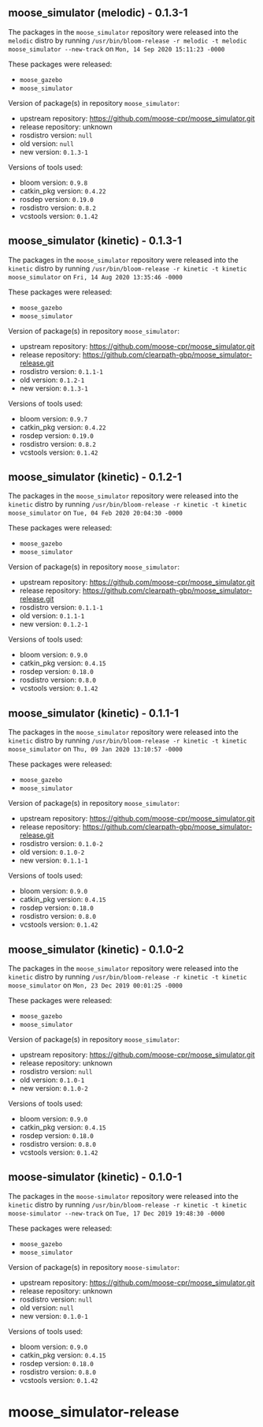 ## moose_simulator (melodic) - 0.1.3-1

The packages in the `moose_simulator` repository were released into the `melodic` distro by running `/usr/bin/bloom-release -r melodic -t melodic moose_simulator --new-track` on `Mon, 14 Sep 2020 15:11:23 -0000`

These packages were released:
- `moose_gazebo`
- `moose_simulator`

Version of package(s) in repository `moose_simulator`:

- upstream repository: https://github.com/moose-cpr/moose_simulator.git
- release repository: unknown
- rosdistro version: `null`
- old version: `null`
- new version: `0.1.3-1`

Versions of tools used:

- bloom version: `0.9.8`
- catkin_pkg version: `0.4.22`
- rosdep version: `0.19.0`
- rosdistro version: `0.8.2`
- vcstools version: `0.1.42`


## moose_simulator (kinetic) - 0.1.3-1

The packages in the `moose_simulator` repository were released into the `kinetic` distro by running `/usr/bin/bloom-release -r kinetic -t kinetic moose_simulator` on `Fri, 14 Aug 2020 13:35:46 -0000`

These packages were released:
- `moose_gazebo`
- `moose_simulator`

Version of package(s) in repository `moose_simulator`:

- upstream repository: https://github.com/moose-cpr/moose_simulator.git
- release repository: https://github.com/clearpath-gbp/moose_simulator-release.git
- rosdistro version: `0.1.1-1`
- old version: `0.1.2-1`
- new version: `0.1.3-1`

Versions of tools used:

- bloom version: `0.9.7`
- catkin_pkg version: `0.4.22`
- rosdep version: `0.19.0`
- rosdistro version: `0.8.2`
- vcstools version: `0.1.42`


## moose_simulator (kinetic) - 0.1.2-1

The packages in the `moose_simulator` repository were released into the `kinetic` distro by running `/usr/bin/bloom-release -r kinetic -t kinetic moose_simulator` on `Tue, 04 Feb 2020 20:04:30 -0000`

These packages were released:
- `moose_gazebo`
- `moose_simulator`

Version of package(s) in repository `moose_simulator`:

- upstream repository: https://github.com/moose-cpr/moose_simulator.git
- release repository: https://github.com/clearpath-gbp/moose_simulator-release.git
- rosdistro version: `0.1.1-1`
- old version: `0.1.1-1`
- new version: `0.1.2-1`

Versions of tools used:

- bloom version: `0.9.0`
- catkin_pkg version: `0.4.15`
- rosdep version: `0.18.0`
- rosdistro version: `0.8.0`
- vcstools version: `0.1.42`


## moose_simulator (kinetic) - 0.1.1-1

The packages in the `moose_simulator` repository were released into the `kinetic` distro by running `/usr/bin/bloom-release -r kinetic -t kinetic moose_simulator` on `Thu, 09 Jan 2020 13:10:57 -0000`

These packages were released:
- `moose_gazebo`
- `moose_simulator`

Version of package(s) in repository `moose_simulator`:

- upstream repository: https://github.com/moose-cpr/moose_simulator.git
- release repository: https://github.com/clearpath-gbp/moose_simulator-release.git
- rosdistro version: `0.1.0-2`
- old version: `0.1.0-2`
- new version: `0.1.1-1`

Versions of tools used:

- bloom version: `0.9.0`
- catkin_pkg version: `0.4.15`
- rosdep version: `0.18.0`
- rosdistro version: `0.8.0`
- vcstools version: `0.1.42`


## moose_simulator (kinetic) - 0.1.0-2

The packages in the `moose_simulator` repository were released into the `kinetic` distro by running `/usr/bin/bloom-release -r kinetic -t kinetic moose_simulator` on `Mon, 23 Dec 2019 00:01:25 -0000`

These packages were released:
- `moose_gazebo`
- `moose_simulator`

Version of package(s) in repository `moose_simulator`:

- upstream repository: https://github.com/moose-cpr/moose_simulator.git
- release repository: unknown
- rosdistro version: `null`
- old version: `0.1.0-1`
- new version: `0.1.0-2`

Versions of tools used:

- bloom version: `0.9.0`
- catkin_pkg version: `0.4.15`
- rosdep version: `0.18.0`
- rosdistro version: `0.8.0`
- vcstools version: `0.1.42`


## moose-simulator (kinetic) - 0.1.0-1

The packages in the `moose-simulator` repository were released into the `kinetic` distro by running `/usr/bin/bloom-release -r kinetic -t kinetic moose-simulator --new-track` on `Tue, 17 Dec 2019 19:48:30 -0000`

These packages were released:
- `moose_gazebo`
- `moose_simulator`

Version of package(s) in repository `moose-simulator`:

- upstream repository: https://github.com/moose-cpr/moose_simulator.git
- release repository: unknown
- rosdistro version: `null`
- old version: `null`
- new version: `0.1.0-1`

Versions of tools used:

- bloom version: `0.9.0`
- catkin_pkg version: `0.4.15`
- rosdep version: `0.18.0`
- rosdistro version: `0.8.0`
- vcstools version: `0.1.42`


# moose_simulator-release